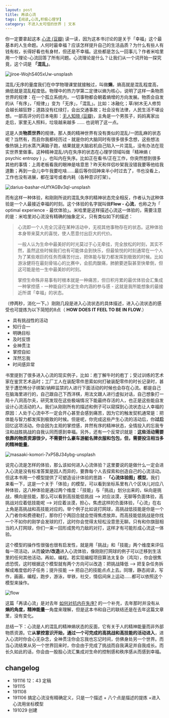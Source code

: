 ```yaml
---
layout: post
title: 再读心流
tags: [阅读,心流,积极心理学]
category: 不进入太可惜的世界 | 文本
---
```


你一定要拿起这本 [心流 (豆瓣)](https://book.douban.com/subject/27186106/#) 读一读，因为这本书讨论的是关于「幸福」这个最基本的人生命题。人何时最幸福？应该怎样提升自己的生活品质？为什么有些人有钱有权，长得好看也有身材，但还是不幸福。这些都是怎么一回事儿？作者米哈里用一个理论-心流回答了所有问题。心流理论是什么？让我们从一个词开始一探究竟，这个词是 **「混乱」**。

![jiroe-WojhS405xUw-unsplash](https://user-images.githubusercontent.com/20737239/71416091-f9249f00-2699-11ea-9105-146372e21da6.jpg)

混乱/无序的量度我们在中学物理课堂就接触过，叫做**熵**，熵高就是混乱程度高，熵低就是混乱程度低。物理中的热力学第二定律以熵为核心，说明了这样一条物质世界的规律：在一个孤立系统内，一切事物都会朝着熵增的方向发展。物质会自发的从「有序」，「规律」」变为「无序」，「混乱」。比如：冰融化；草/树木无人修剪会越长越狂野；道路没有红绿灯，会出交通事故；社会没有法律，人民生活不堪设想。一部高评分的日本电影：[无人知晓 (豆瓣)](https://movie.douban.com/subject/1292337/)，主角是一个男孩子，妈妈离家出走后，家里无人照料，垃圾越来越多 ...... 也说明了这一点。

这是人类**物质世界**的规律。那人类的精神世界有没有类似的混乱/一团乱麻的状态呢？当然有，而且你我都经历过 - 就是你的大脑同时有很多很多念想，这些想法像热锅上的水蒸汽满脑子跑，结果就是大脑宕机自己陷入一片混乱，没有办法在现实世界里做事。这种精神混乱/内在失序的状态在心理学领域叫做「精神熵 ( psychic entropy ) 」，也叫内在失序。比如正在看书/正在工作，你突然想到很多其他的事情：上周老板看我的眼神是啥意思？昨天和伴侣吵架我没错我要等他给我道歉；再到一会儿中午我要吃啥......最后等你回神来半小时过去了，书也没看上，工作也没有进展，都在溜号或者内耗（各种意识打架）。

![darius-bashar-nUfYAGBv3qI-unsplash](https://user-images.githubusercontent.com/20737239/71416092-f9249f00-2699-11ea-8b1d-c44dee417fef.jpg)

而有这样一种体验，和刚刚所说的混乱失序的精神状态完全相反，作者认为这种体验是一个人最接近幸福的时刻。这个体验的名字就叫做**Flow - 心流**，也称之为「  optimal experience - 最优体验」。米哈里是这样描述心流这一体验的，需要注意的是：米哈里对心流没有精确的抽象定义，只有类似如下的描述：

> 心流即一个人完全沉浸在某种活动中，无视其他事物存在的状态。这种体验本身带来莫大的喜悦，使人愿意付出巨大的代价。
> 
> 一般人认为生命中最美好的时光莫过于心无牵挂，完全放松的时刻，其实不然，虽然这些时候我们也有可能体会到快乐，但最愉悦的时刻通常在一个人为了某些艰巨的任务而痛苦付出，把体能与智力都发挥到极致的时候。比如游泳健将在最刻骨铭心的比赛中，会肌肉酸痛，肺腑要迸裂甚至快晕倒，但这可能是他一生中最美妙的时刻。
> 
> 掌控生命殊非易事有时根本就是一种痛苦，但日积月累的最优体验会汇集成一种掌控感 - 一种能自行决定生命内涵的参与感 - 这就是我所能想象的最接近所谓「幸福」的状态。

（停两秒，消化一下。）刚刚几段是进入心流状态的具体描述，进入心流状态的感受也可提炼为以下简短的8点（ **HOW DOES IT FEEL TO BE IN FLOW**.）

- 具有挑战性的活动
- 知行合一
- 明确目标
- 及时反馈
- 全神贯注
- 掌控自如
- 浑然忘我
- 时间感异常

书里提到了很多进入心流的现实例子，比如：庖丁解牛时的庖丁；受过训练的艺术家在鉴赏艺术品时；工厂工人在装配零件思索如何打破装配零件的时长记录时，甚至于遭恐怖分子绑架/纳粹监禁的人进行下面活动的时候也会存在心流。都是自己在脑海里进行的，自己跟自己下西洋棋，用法文跟人进行虚拟对话，自己想象打一局十八洞高尔夫，研究发现在这些极端情况下能最终存活的人，也正是这些能自发设计心流活动的人。我们从刚刚所有的描述和例子可以窥探到心流状态让人幸福的原因：人处于心流中不一定会开心甚至会感到痛苦，因为它的触发契机通常是：把体能与智力都发挥到极致的时候。但是呢，你完成这些产生心流的活动后，你**过后**回忆这项活动。你会因为主观的掌控感，井然有序的精神状态，全情投入的忘我专注和战胜挑战的自我认同而感到幸福。另外，还有一个反常识就是：**这些活动需要依靠的物质资源很少，不需要什么豪车游艇名牌衣服和包包，但，需要投注相当多的精神能量**。

![masaaki-komori-7xP5BJ34ybg-unsplash](https://user-images.githubusercontent.com/20737239/71416219-7f40e580-269a-11ea-8e22-520e7175206e.jpg)

说完心流是怎样的体验，那么该如何进入心流体验？这里要说的是做什么一定会进入心流是没有标准答案是因人而异的，要靠每个人去探索和创造自己的心流活动。但这本书用一个模型提供了可塑造设计体验的思路 -  **「心流体验图」模型**。我们来看一下，这是一个关于「体验」的模型，可以看到坐标系里有八个区块儿对应八种体验，这八种体验是通过两个维度：「技能」与「挑战」划分出来的，纵向是挑战，横向是技能，那么可以看到高技能低挑战 --> 对应淡漠，无聊等负面体验，高挑战对应着低技能呢 --> 对应着淡漠，担心，焦虑这样的负面体验，「心流」在右上角是高挑战和高技能对应的。举个例子比如说打网球，高挑战低技能是你是一个入门者你和费德勒打，那你打个两回合就会觉得焦虑放弃。而高技能低挑战是你找一个不如你的刚学会发球的打，这时你会觉得太轻松没意思无聊。只有和你旗鼓相当的人打网球，你们一来一回形成势均力敌的对打，这样才有可能形成心流这一体验。

这个模型的操作性很强也很有启发性，就是用「挑战」和「技能」两个维度来评估每一项活动，从而**设计/改造**进入心流体验，像刚刚打网球的例子可以迁移到生活里的任何其他活动。再如，编程。若实现编程项目算法太复杂（鸿沟），你会很焦虑恐慌，这时根据这个模型就有两个方向可以改造：把挑战降低 --> 把复杂任务拆解成难度低的子任务；提升技能 --> 把自己的技能点点上去。同理，静态阅读，写作，画画，编程，跑步，游泳，举铁，社交，情侣间床上运动......都可以依照这个模型来操作。

![flow](https://user-images.githubusercontent.com/20737239/67277100-a93e2600-f4f8-11e9-8dac-31d585ad02c8.png)

这篇「再读心流」是对去年 [如何对抗内在失序?](http://www.huyuning.com/%E4%B8%8D%E7%9F%A5%E9%81%93%E6%80%8E%E4%B9%88%E5%B0%B1%E6%AD%A3%E5%9C%A8%E5%92%8C%E6%B8%B4%E6%9C%9B%20%7C%20%E7%94%9F%E6%B4%BB/2018/05/07/how-to-resist-psychicentropy/) 的一个补充，去年那时并没有从**熵的角度，精神能量**一角度来理解，但是这本书和自己的联结还是在去年这篇文章里，没有变化。

总结一下：心流是人的混乱的精神熵状态的反面，它有关于人的精神能量而非外部物质资源。它**从掌控意识开始，通过一个可完成的高挑战和高技能的活动进入**，进入心流时你会心无杂念，全神贯注你会忘我也忘记时间，仿佛身处另一个世界。而当心流结束从另一个世界回来时，你会由于完成了挑战而自我满足并自我成长。而长久如此的话，你会由一股股心流汇集成对生命的控制感和秩序感从而感到幸福。

## changelog
- 191116 12：43 定稿
- 191115 
- 191108 
- 191106 搞定心流没有精确定义，只是一个描述 + 八个点是描述的提炼 +进入心流用坐标模型
- 191029 创建
